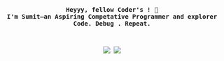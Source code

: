 <p align="center"><samp><b>
  Heyyy, fellow Coder's ! 🚀
  <br>
  I'm Sumit—an  Aspiring Competative Programmer and  explorer
  <br>
  Code. Debug . Repeat.
  <br>

</b></samp></p>

<br>

<p align="center"><samp>
<!-- <a href=" " target="_blank" style="text-decoration: none !important"><img src="https://img.shields.io/badge/website-000000?style=for-the-badge&logo=About.me&logoColor=white" /></a> -->
<a href="https://www.linkedin.com/in/sumit-sangale-420bb4283/" target="_blank" style="text-decoration: none !important"><img src="https://img.shields.io/badge/LinkedIn-0077B5?style=for-the-badge&logo=linkedin&logoColor=white" /></a>
<a href="https://codeforces.com/profile/sumiiiit" target="_blank" style="text-decoration: none !important"><img src="https://img.shields.io/badge/Codeforces-445f9d?style=for-the-badge&logo=Codeforces&logoColor=white" /></a>
</samp></p>
